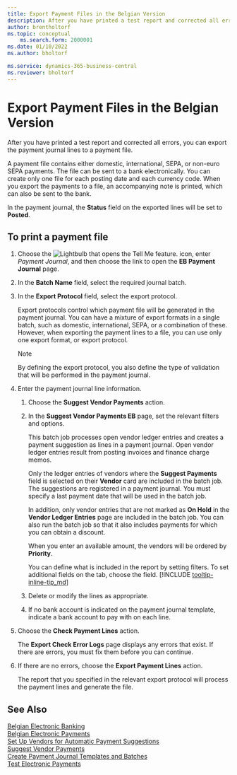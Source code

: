 ```yaml
---
title: Export Payment Files in the Belgian Version
description: After you have printed a test report and corrected all errors, you can print the payment journal lines to a payment file in the Belgian Version of Business Central.
author: brentholtorf
ms.topic: conceptual
    ms.search.form: 2000001
ms.date: 01/10/2022
ms.author: bholtorf

ms.service: dynamics-365-business-central
ms.reviewer: bholtorf
---
```

# Export Payment Files in the Belgian Version

After you have printed a test report and corrected all errors, you can export the payment journal lines to a payment file.  

A payment file contains either domestic, international, SEPA, or non-euro SEPA payments. The file can be sent to a bank electronically. You can create only one file for each posting date and each currency code. When you export the payments to a file, an accompanying note is printed, which can also be sent to the bank.  

In the payment journal, the **Status** field on the exported lines will be set to **Posted**.  

## To print a payment file  

1. Choose the ![Lightbulb that opens the Tell Me feature.](../../media/ui-search/search_small.png "Tell me what you want to do") icon, enter *Payment Journal*, and then choose the link to open the **EB Payment Journal** page.  
2. In the **Batch Name** field, select the required journal batch.  
3. In the **Export Protocol** field, select the export protocol.  

    Export protocols control which payment file will be generated in the payment journal. You can have a mixture of export formats in a single batch, such as domestic, international, SEPA, or a combination of these. However, when exporting the payment lines to a file, you can use only one export format, or export protocol.  

    > [!NOTE]
    > By defining the export protocol, you also define the type of validation that will be performed in the payment journal.
4. Enter the payment journal line information.

    1. Choose the **Suggest Vendor Payments** action.
    2. In the **Suggest Vendor Payments EB** page, set the relevant filters and options.

        This batch job processes open vendor ledger entries and creates a payment suggestion as lines in a payment journal. Open vendor ledger entries result from posting invoices and finance charge memos.

        Only the ledger entries of vendors where the **Suggest Payments** field is selected on their **Vendor** card are included in the batch job. The suggestions are registered in a payment journal. You must specify a last payment date that will be used in the batch job.

        In addition, only vendor entries that are not marked as **On Hold** in the **Vendor Ledger Entries** page are included in the batch job. You can also run the batch job so that it also includes payments for which you can obtain a discount.

        When you enter an available amount, the vendors will be ordered by **Priority**.

        You can define what is included in the report by setting filters. To set additional fields on the tab, choose the field. [!INCLUDE [tooltip-inline-tip_md](../../includes/tooltip-inline-tip_md.md)]
    3. Delete or modify the lines as appropriate.
    4. If no bank account is indicated on the payment journal template, indicate a bank account to pay with on each line.
5. Choose the **Check Payment Lines** action.

    The **Export Check Error Logs** page displays any errors that exist. If there are errors, you must fix them before you can continue.

6. If there are no errors, choose the **Export Payment Lines** action.  

    The report that you specified in the relevant export protocol will process the payment lines and generate the file.  

## See Also

[Belgian Electronic Banking](belgian-electronic-banking.md)  
[Belgian Electronic Payments](belgian-electronic-payments.md)  
[Set Up Vendors for Automatic Payment Suggestions](how-to-set-up-vendors-for-automatic-payment-suggestions.md)  
[Suggest Vendor Payments](../../payables-how-suggest-vendor-payments.md)  
[Create Payment Journal Templates and Batches](how-to-create-payment-journal-templates-and-batches.md)  
[Test Electronic Payments](how-to-test-electronic-payments.md)  
